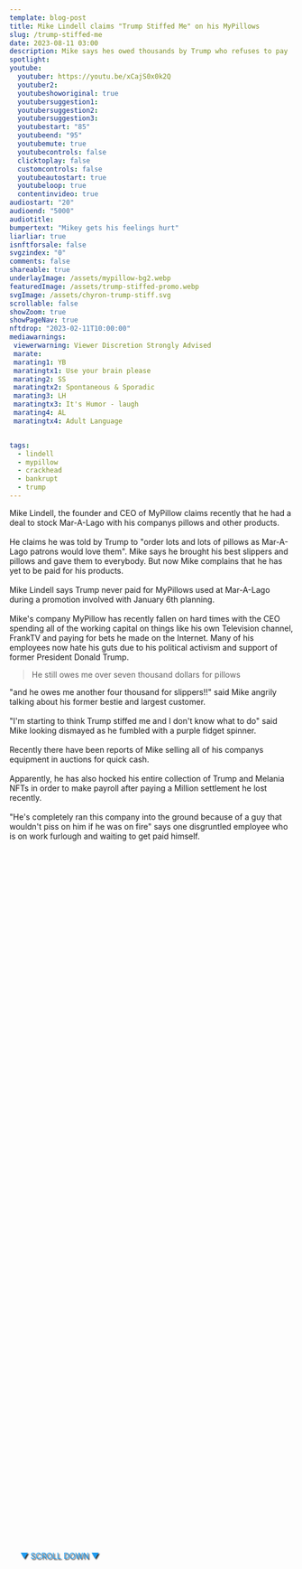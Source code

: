 ```yaml
---
template: blog-post
title: Mike Lindell claims "Trump Stiffed Me" on his MyPillows
slug: /trump-stiffed-me
date: 2023-08-11 03:00
description: Mike says hes owed thousands by Trump who refuses to pay 
spotlight:
youtube:
  youtuber: https://youtu.be/xCajS0x0k2Q
  youtuber2: 
  youtubeshoworiginal: true
  youtubersuggestion1:
  youtubersuggestion2:
  youtubersuggestion3:
  youtubestart: "85"
  youtubeend: "95"
  youtubemute: true
  youtubecontrols: false
  clicktoplay: false
  customcontrols: false
  youtubeautostart: true
  youtubeloop: true
  contentinvideo: true
audiostart: "20"
audioend: "5000"
audiotitle: 
bumpertext: "Mikey gets his feelings hurt"
liarliar: true
isnftforsale: false
svgzindex: "0"
comments: false 
shareable: true
underlayImage: /assets/mypillow-bg2.webp
featuredImage: /assets/trump-stiffed-promo.webp
svgImage: /assets/chyron-trump-stiff.svg
scrollable: false
showZoom: true
showPageNav: true
nftdrop: "2023-02-11T10:00:00"
mediawarnings:
 viewerwarning: Viewer Discretion Strongly Advised
 marate: 
 marating1: YB
 maratingtx1: Use your brain please
 marating2: SS
 maratingtx2: Spontaneous & Sporadic
 marating3: LH
 maratingtx3: It's Humor - laugh
 marating4: AL
 maratingtx4: Adult Language


tags:
  - lindell
  - mypillow
  - crackhead
  - bankrupt
  - trump
---
```


<div style="position:absolute; top:70vh; text-shadow:2px 2px 2px #333; color:#1D9BF0 !important; padding-left:2vw; animation:fadeout 4s forwards; animation-delay:4s;">
▼ SCROLL DOWN ▼
</div>

<div class="contentinside" style="position:relative; z-index:0; min-width:50%; height:auto;  padding:0; left:0; border:0px solid yellow; text-align:center;">

<!-- <marquee
  direction="left"
  width=""
  height="200"
  behavior=""
  scrolldelay=""
  scrollamount=""
  loop="-1"
  style="position:absolute; z-index:1; min-width:50%; height:auto;  padding:0; top:82%; left:0; border:0px solid yellow; text-align:center; color:#000;">
  "I'm starting to think Trump stiffed me and I don't know what to do" He still owes me over seven thousand dollars for pillows, as he claims he was told by Trump to "order lots and lots of pillows as Mar-A-Lago patrons would love them".
  </marquee> -->

<object class="" style="height:auto; border:0px solid red;" class="" id="svg1" data="/assets/MyPillowGuy-4.svg" type="image/svg+xml" alt="animated content" title="animated content" ></object>
</div>




<div class="contentbody" style="position:relative; top:; z-index:; border:px solid blue; height:100%; margin-top:1%; text-align:left">


Mike Lindell, the founder and CEO of MyPillow claims recently that he had a deal to stock Mar-A-Lago with his companys pillows and other products.
<br /><br />
He claims he was told by Trump to "order lots and lots of pillows as Mar-A-Lago patrons would love them". Mike says he brought his best slippers and pillows and gave them to everybody. But now Mike complains that he has yet to be paid for his products.
<br /><br />
Mike Lindell says Trump never paid for MyPillows used at Mar-A-Lago during a promotion involved with January 6th planning. 
<br /><br />
Mike's company MyPillow has recently fallen on hard times with the CEO spending all of the working capital on things like his own Television channel, FrankTV and paying for bets he made on the Internet. Many of his employees now hate his guts due to his political activism and support of former President Donald Trump.


<blockquote>He still owes me over seven thousand dollars for pillows</blockquote>

"and he owes me another four thousand for slippers!!" said Mike angrily talking about his former bestie and largest customer.
<br /><br />
"I'm starting to think Trump stiffed me and I don't know what to do" said Mike looking dismayed as he fumbled with a purple fidget spinner.
<br /><br />
Recently there have been reports of Mike selling all of his companys equipment in auctions for quick cash. 
<br /><br />
Apparently, he has also hocked his entire collection of Trump and Melania NFTs in order to make payroll after paying a Million settlement he lost recently.
<br /><br />
"He's completely ran this company into the ground because of a guy that wouldn't piss on him if he was on fire" says one disgruntled employee who is on work furlough and waiting to get paid himself.



</div>
